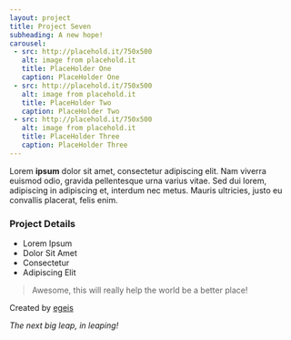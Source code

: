 ```yaml
---
layout: project 
title: Project Seven
subheading: A new hope!
carousel:
 - src: http://placehold.it/750x500
   alt: image from placehold.it
   title: PlaceHolder One
   caption: PlaceHolder One
 - src: http://placehold.it/750x500
   alt: image from placehold.it
   title: PlaceHolder Two
   caption: PlaceHolder Two
 - src: http://placehold.it/750x500
   alt: image from placehold.it 
   title: PlaceHolder Three
   caption: PlaceHolder Three   
---
```

Lorem **ipsum** dolor sit amet, consectetur adipiscing elit. Nam viverra euismod odio, gravida pellentesque urna varius vitae.<!--more--> Sed dui lorem, adipiscing in adipiscing et, interdum nec metus. Mauris ultricies, justo eu convallis placerat, felis enim.

### Project Details

 - Lorem Ipsum
 - Dolor Sit Amet
 - Consectetur
 - Adipiscing Elit

> Awesome, this will really help the world be a better place!
	
Created by [egeis](https://github.com/egeis)

*The next big leap, in leaping!*
